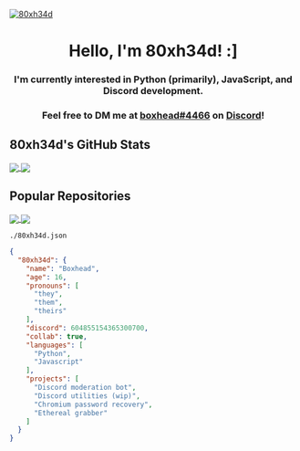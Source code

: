 <!--
**80xh34d/80xh34d** is a ✨ _special_ ✨ repository because its `README.md` (this file) appears on your GitHub profile.

## Hello, world! 🌏
### I'm Boxhead!
- 🐍 I'm an intermediate Python developer looking for a challenge :]
- 🌱 I’m also learning javascript as well!
- 🔭 I’m currently working on projects related to [Discord](https://dis.gd):
  - Discord bots
  - Token protectors
  - etc.
- 👯 Feel free to reach out if you want to collab!
  - 📫 You can contact me via Discord @ [boxhead#4466](https://discord.com/users/604855154365300753).
- 🏳️‍🌈 My pronouns are `they/them`, but I'm fine with he/she as well.
-->


[![80xh34d](https://cdn.discordapp.com/attachments/828433831148257295/998833487941476402/80xh34d-3.png)](https://discord.com/users/604855154365300753)

<h1 align="center"> Hello, I'm 80xh34d! :] </h1>

<h3 align="center"> I'm currently interested in Python (primarily), JavaScript, and Discord development. </h3>

<h3 align="center"> Feel free to DM me at <ins>boxhead#4466</ins> on <a href="https://discord.com/users/604855154365300753">Discord</a>! </h3>

## 80xh34d's GitHub Stats
<a href="https://github.com/anuraghazra/github-readme-stats">
  <img align="center" src="https://github-readme-stats.vercel.app/api?username=80xh34d&include_all_commits=true&count_private=true&show_icons=true&border_radius=30&cache_seconds=1800&theme=cobalt" />
</a>
<a href="https://github.com/anuraghazra/github-readme-stats">
  <img align="center" src="https://github-readme-stats.vercel.app/api/top-langs/?username=80xh34d&layout=compact&langs_count=10&border_radius=30&cache_seconds=1800&theme=cobalt" />
</a>


## Popular Repositories
<a href="https://github.com/80xh34d/discord-tools">
  <img align="center" src="https://github-readme-stats.vercel.app/api/pin/?username=80xh34d&repo=discord-tools&show_owner=true&border_radius=30&cache_seconds=1800&theme=cobalt" />
</a>
<a href="https://github.com/80xh34d/ethereal-grabber">
  <img align="center" src="https://github-readme-stats.vercel.app/api/pin/?username=80xh34d&repo=Ethereal-Grabber&show_owner=true&border_radius=30&cache_seconds=1800&theme=cobalt" />
</a>


`./80xh34d.json`
```json
{
  "80xh34d": {
    "name": "Boxhead",
    "age": 16,
    "pronouns": [
      "they",
      "them",
      "theirs"
    ],
    "discord": 604855154365300700,
    "collab": true,
    "languages": [
      "Python",
      "Javascript"
    ],
    "projects": [
      "Discord moderation bot",
      "Discord utilities (wip)",
      "Chromium password recovery",
      "Ethereal grabber"
    ]
  }
}
```
